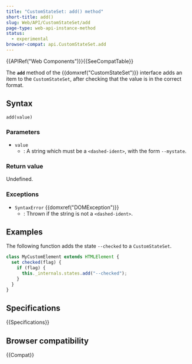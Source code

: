 ```yaml
---
title: "CustomStateSet: add() method"
short-title: add()
slug: Web/API/CustomStateSet/add
page-type: web-api-instance-method
status:
  - experimental
browser-compat: api.CustomStateSet.add
---
```


{{APIRef("Web Components")}}{{SeeCompatTable}}

The **`add`** method of the {{domxref("CustomStateSet")}} interface adds an item to the `CustomStateSet`, after checking that the value is in the correct format.

## Syntax

```js-nolint
add(value)
```

### Parameters

- `value`
  - : A string which must be a `<dashed-ident>`, with the form `--mystate`.

### Return value

Undefined.

### Exceptions

- `SyntaxError` {{domxref("DOMException")}}
  - : Thrown if the string is not a `<dashed-ident>`.

## Examples

The following function adds the state `--checked` to a `CustomStateSet`.

```js
class MyCustomElement extends HTMLElement {
  set checked(flag) {
    if (flag) {
      this._internals.states.add("--checked");
    }
  }
}
```

## Specifications

{{Specifications}}

## Browser compatibility

{{Compat}}
